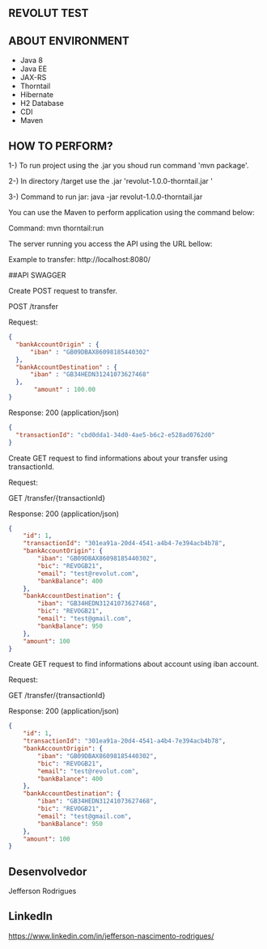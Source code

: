 ## REVOLUT TEST

## ABOUT ENVIRONMENT

- Java 8
- Java EE
- JAX-RS
- Thorntail
- Hibernate
- H2 Database
- CDI
- Maven

## HOW TO PERFORM? 

1-) To run project using the .jar you shoud run command 'mvn package'.

2-) In directory /target use the .jar 'revolut-1.0.0-thorntail.jar '

3-) Command to run jar: java -jar revolut-1.0.0-thorntail.jar

You can use the Maven to perform application using the command below:

Command: mvn thorntail:run 

The server running you access the API using the URL bellow:

Example to transfer: http://localhost:8080/


##API SWAGGER

Create POST request to transfer.

POST /transfer

Request:

```json
{
  "bankAccountOrigin" : {
      "iban" : "GB09DBAX86098185440302"
  },
  "bankAccountDestination" : {
      "iban" : "GB34HEDN31241073627468"
  },
       "amount" : 100.00
}
```

Response: 200 (application/json)

```json
{
  "transactionId": "cbd0dda1-34d0-4ae5-b6c2-e528ad0762d0"
}
```

Create GET request to find informations about your transfer using transactionId.

Request:

GET /transfer/{transactionId}

Response: 200 (application/json)

```json
{
    "id": 1,
    "transactionId": "301ea91a-20d4-4541-a4b4-7e394acb4b78",
    "bankAccountOrigin": {
        "iban": "GB09DBAX86098185440302",
        "bic": "REVOGB21",
        "email": "test@revolut.com",
        "bankBalance": 400
    },
    "bankAccountDestination": {
        "iban": "GB34HEDN31241073627468",
        "bic": "REVOGB21",
        "email": "test@gmail.com",
        "bankBalance": 950
    },
    "amount": 100
}
```

Create GET request to find informations about account using iban account.

Request:

GET /transfer/{transactionId}

Response: 200 (application/json)

```json
{
    "id": 1,
    "transactionId": "301ea91a-20d4-4541-a4b4-7e394acb4b78",
    "bankAccountOrigin": {
        "iban": "GB09DBAX86098185440302",
        "bic": "REVOGB21",
        "email": "test@revolut.com",
        "bankBalance": 400
    },
    "bankAccountDestination": {
        "iban": "GB34HEDN31241073627468",
        "bic": "REVOGB21",
        "email": "test@gmail.com",
        "bankBalance": 950
    },
    "amount": 100
}
```

## Desenvolvedor
Jefferson Rodrigues

## LinkedIn
https://www.linkedin.com/in/jefferson-nascimento-rodrigues/
